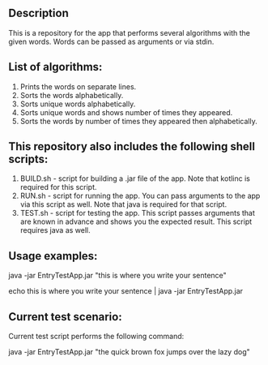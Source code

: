 Description
-
This is a repository for the app that performs several algorithms with the given words. Words can be passed as arguments or via stdin.

List of algorithms:
-
1. Prints the words on separate lines.
2. Sorts the words alphabetically.
3. Sorts unique words alphabetically.
4. Sorts unique words and shows number of times they appeared.
5. Sorts the words by number of times they appeared then alphabetically.

This repository also includes the following shell scripts:
-
1. BUILD.sh - script for building a .jar file of the app. Note that kotlinc is required for this script.
2. RUN.sh - script for running the app. You can pass arguments to the app via this script as well. Note that java is required for that script.
3. TEST.sh - script for testing the app. This script passes arguments that are known in advance and shows you the expected result. This script requires java as well.

Usage examples:
-
java -jar EntryTestApp.jar "this is where you write your sentence"

echo this is where you write your sentence | java -jar EntryTestApp.jar

Current test scenario:
-
Current test script performs the following command:

java -jar EntryTestApp.jar "the quick brown fox jumps over the lazy dog"

